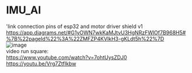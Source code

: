 # IMU_AI
'link connection pins of esp32 and motor driver shield v1   
https://app.diagrams.net/#G1yOWN7wkKaMJtvU3HgNRzFWlOf7B968H5#%7B%22pageId%22%3A%22ZMFZP4KVlkH3-gKLdt5h%22%7D     
![image](https://github.com/user-attachments/assets/b9e77eb5-52ce-479d-bbf2-c86e8f8db743)        
video run square:   
https://www.youtube.com/watch?v=7ohtUysZDJ0           
https://youtu.be/Vrg7ZtfIkbw


